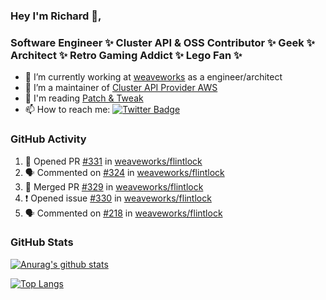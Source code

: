 ### Hey I'm Richard 👋, 

<h3 align="left">Software Engineer ✨ Cluster API & OSS Contributor ✨ Geek ✨ Architect ✨ Retro Gaming Addict ✨ Lego Fan ✨</h3>

- 🔭 I’m currently working at [weaveworks](https://github.com/weaveworks) as a engineer/architect
- 👯 I’m a maintainer of [Cluster API Provider AWS](https://github.com/kubernetes-sigs/cluster-api-provider-aws)
- 💬 I'm reading [Patch & Tweak](https://bjooks.com/products/patch-tweak-exploring-modular-synthesis)
- 📫 How to reach me: [![Twitter Badge](https://img.shields.io/badge/-@fruit_case-00acee?style=flat&logo=Twitter&logoColor=white)](https://twitter.com/intent/follow?screen_name=fruit_case "Follow on Twitter")

### GitHub Activity 

<!--START_SECTION:activity-->
1. 💪 Opened PR [#331](https://github.com/weaveworks/flintlock/pull/331) in [weaveworks/flintlock](https://github.com/weaveworks/flintlock)
2. 🗣 Commented on [#324](https://github.com/weaveworks/flintlock/issues/324) in [weaveworks/flintlock](https://github.com/weaveworks/flintlock)
3. 🎉 Merged PR [#329](https://github.com/weaveworks/flintlock/pull/329) in [weaveworks/flintlock](https://github.com/weaveworks/flintlock)
4. ❗️ Opened issue [#330](https://github.com/weaveworks/flintlock/issues/330) in [weaveworks/flintlock](https://github.com/weaveworks/flintlock)
5. 🗣 Commented on [#218](https://github.com/weaveworks/flintlock/issues/218) in [weaveworks/flintlock](https://github.com/weaveworks/flintlock)
<!--END_SECTION:activity-->

### GitHub Stats

[![Anurag's github stats](https://github-readme-stats.vercel.app/api?username=richardcase&count_private=true&show_icons=true)](https://github.com/anuraghazra/github-readme-stats)

[![Top Langs](https://github-readme-stats.vercel.app/api/top-langs/?username=richardcase&hide=html&layout=compact)](https://github.com/anuraghazra/github-readme-stats)
